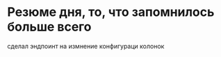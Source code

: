 








# Резюме дня, то, что запомнилось больше всего


сделал эндпоинт на измнение конфигураци колонок 